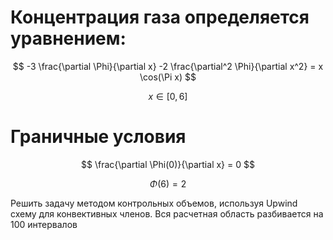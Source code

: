 # Концентрация газа определяется уравнением:

$$ -3 \frac{\partial \Phi}{\partial x} -2 \frac{\partial^2 \Phi}{\partial x^2} = x \cos(\Pi x) $$

$$ x \in [0,6] $$

# Граничные условия

$$ \frac{\partial \Phi(0)}{\partial x} = 0 $$

$$ \Phi(6) = 2 $$

Решить задачу методом контрольных объемов, используя Upwind схему для конвективных членов. Вся расчетная область разбивается на 100 интервалов
